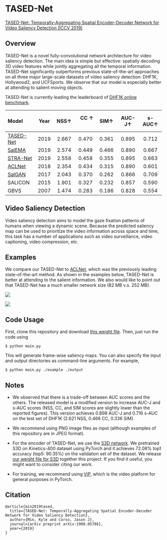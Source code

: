 # TASED-Net
[TASED-Net: Temporally-Aggregating Spatial Encoder-Decoder Network for Video Saliency Detection (ICCV 2019)](https://arxiv.org/abs/1908.05786)

## Overview
TASED-Net is a novel fully-convolutional network architecture for video saliency detection. The main idea is simple but effective: spatially decoding 3D video features while jointly aggregating all the temporal information. TASED-Net significantly outperforms previous state-of-the-art approaches on all three major large-scale datasets of video saliency detection: DHF1K, Hollywood2, and UCFSports. We observe that our model is especially better at attending to salient moving objects.

TASED-Net is currently leading the leaderboard of [DHF1K online benchmark](https://mmcheng.net/videosal/).

| Model | Year | &nbsp; NSS&#8593; &nbsp; | &nbsp; CC &#8593; &nbsp; | &nbsp; SIM&#8593; &nbsp; | AUC-J&#8593; | s-AUC&#8593; |
|:-------------|:--------:|:-------:|:-------:|:-------:|:-------:|:-------:|
| [TASED-Net](https://arxiv.org/abs/1908.05786) &nbsp; | 2019 | 2.667 | 0.470 | 0.361 | 0.895 | 0.712 |
| [SalEMA](https://arxiv.org/abs/1907.01869) | 2019 | 2.574 | 0.449 | 0.466 | 0.890 | 0.667 |
| [STRA-Net](https://www.ncbi.nlm.nih.gov/pubmed/31449021) | 2019 | 2.558 | 0.458 | 0.355 | 0.895 | 0.663 |
| [ACLNet](https://arxiv.org/abs/1801.07424) | 2018 | 2.354 | 0.434 | 0.315 | 0.890 | 0.601 |
| [SalGAN](https://arxiv.org/abs/1701.01081) | 2017 | 2.043 | 0.370 | 0.262 | 0.866 | 0.709 |
| SALICON | 2015 | 1.901 | 0.327 | 0.232 | 0.857 | 0.590 |
| GBVS | 2007 | 1.474 | 0.283 | 0.186 | 0.828 | 0.554 |

## Video Saliency Detection
Video saliency detection aims to model the gaze fixation patterns of humans when viewing a dynamic scene. Because the predicted saliency map can be used to prioritize the video information across space and time, this task has a number of applications such as video surveillance, video captioning, video compression, etc.

## Examples
We compare our TASED-Net to [ACLNet](https://arxiv.org/abs/1801.07424), which was the previously leading state-of-the-art method. As shown in the examples below, TASED-Net is better at attending to the salient information. We also would like to point out that TASED-Net has a much smaller network size (82 MB v.s. 252 MB).

![](example/comparison1.gif)

![](example/comparison2.gif)

## Code Usage
First, clone this repository and download [this weight
file](https://drive.google.com/uc?export=download&id=11DLJkuhRHHdRziYc2dQBiyPzf6QGn041).
Then, just run the code using

`$ python main.py`

This will generate frame-wise saliency maps.
You can also specify the input and output directories as command-line arguments. For example,

`$ python main.py ./example ./output`

## Notes
- We observed that there is a trade-off between AUC scores and the others. The released model is a modified version to increase AUC-J and s-AUC scores (NSS, CC, and SIM scores are slightly lower than the reported figures). This version achieves 0.898 AUC-J and 0.716 s-AUC on the test set of DHF1K (2.621 NSS, 0.466 CC, 0.336 SIM).

- We recommend using PNG image files as input (although examples of this repository are in JPEG format).

- For the encoder of TASED-Net, we use the [S3D network](https://arxiv.org/abs/1712.04851). We pretrained S3D on Kinetics-400 dataset using PyTorch and it achieves 72.08% top1 accuracy (top5: 90.35%) on the validation set of the dataset. We release [our weight file for S3D](https://github.com/kylemin/S3D.git) together this project. If you find it useful, you might want to consider citing our work.

- For training, we recommend using [ViP](https://github.com/MichiganCOG/ViP.git), which is the video platform for general purposes in PyTorch.

## Citation
```
@article{min2019tased,
  title={TASED-Net: Temporally-Aggregating Spatial Encoder-Decoder Network for Video Saliency Detection},
  author={Min, Kyle and Corso, Jason J},
  journal={arXiv preprint arXiv:1908.05786},
  year={2019}
}
```
